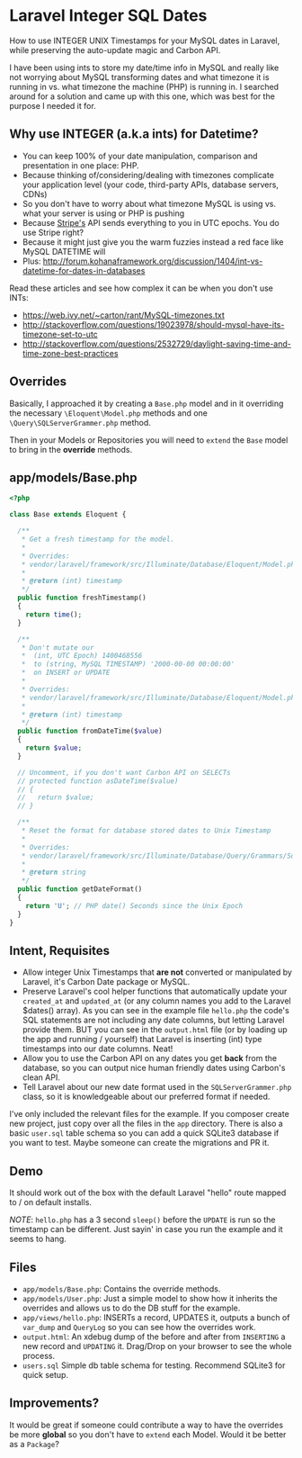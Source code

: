Laravel Integer SQL Dates
=========================

How to use INTEGER UNIX Timestamps for your MySQL dates in Laravel, while preserving the auto-update magic and Carbon API.

I have been using ints to store my date/time info in MySQL and really like not worrying about MySQL transforming dates and what timezone it is running in vs. what timezone the machine (PHP) is running in. I searched around for a solution and came up with this one, which was best for the purpose I needed it for.

## Why use INTEGER (a.k.a ints) for Datetime?

  * You can keep 100% of your date manipulation, comparison and presentation in one place: PHP.
  * Because thinking of/considering/dealing with timezones complicate your application level (your code, third-party APIs, database servers, CDNs)
  * So you don't have to worry about what timezone MySQL is using vs. what your server is using or PHP is pushing
  * Because [Stripe's](http://www.stripe.com/) API sends everything to you in UTC epochs. You do use Stripe right?
  * Because it might just give you the warm fuzzies instead a red face like MySQL DATETIME will
  * Plus: http://forum.kohanaframework.org/discussion/1404/int-vs-datetime-for-dates-in-databases


Read these articles and see how complex it can be when you don't use INTs:

  * https://web.ivy.net/~carton/rant/MySQL-timezones.txt
  * http://stackoverflow.com/questions/19023978/should-mysql-have-its-timezone-set-to-utc
  * http://stackoverflow.com/questions/2532729/daylight-saving-time-and-time-zone-best-practices

## Overrides

Basically, I approached it by creating a `Base.php` model and in it overriding the necessary `\Eloquent\Model.php` methods and one `\Query\SQLServerGrammer.php` method.

Then in your Models or Repositories you will need to `extend` the `Base` model to bring in the __override__ methods.

## app/models/Base.php
```php
<?php

class Base extends Eloquent {

  /**
   * Get a fresh timestamp for the model.
   *
   * Overrides:
   * vendor/laravel/framework/src/Illuminate/Database/Eloquent/Model.php
   *
   * @return (int) timestamp
   */
  public function freshTimestamp()
  {
    return time();
  }

  /**
   * Don't mutate our
   *  (int, UTC Epoch) 1400468556
   *  to (string, MySQL TIMESTAMP) '2000-00-00 00:00:00'
   *  on INSERT or UPDATE
   *
   * Overrides:
   * vendor/laravel/framework/src/Illuminate/Database/Eloquent/Model.php
   *
   * @return (int) timestamp
   */
  public function fromDateTime($value)
  {
    return $value;
  }

  // Uncomment, if you don't want Carbon API on SELECTs
  // protected function asDateTime($value)
  // {
  //   return $value;
  // }

  /**
   * Reset the format for database stored dates to Unix Timestamp
   *
   * Overrides:
   * vendor/laravel/framework/src/Illuminate/Database/Query/Grammars/SqlServerGrammar.php
   *
   * @return string
   */
  public function getDateFormat()
  {
    return 'U'; // PHP date() Seconds since the Unix Epoch
  }
}
```

## Intent, Requisites

  * Allow integer Unix Timestamps that __are not__ converted or manipulated by Laravel, it's Carbon Date package or MySQL.
  * Preserve Laravel's cool helper functions that automatically update your `created_at` and `updated_at` (or any column names you add to the Laravel $dates() array). As you can see in the example file `hello.php` the code's SQL statements are not including any date columns, but letting Laravel provide them. BUT you can see in the `output.html` file (or by loading up the app and running / yourself) that Laravel is inserting (int) type timestamps into our date columns. Neat!
  * Allow you to use the Carbon API on any dates you get __back__ from the database, so you can output nice human friendly dates using Carbon's clean API.
  * Tell Laravel about our new date format used in the `SQLServerGrammer.php` class, so it is knowledgeable about our preferred format if needed.

I've only included the relevant files for the example. If you composer create new project, just copy over all the files in the `app` directory. There is also a basic `user.sql` table schema so you can add a quick SQLite3 database if you want to test. Maybe someone can create the migrations and PR it.

## Demo

It should work out of the box with the default Laravel "hello" route mapped to / on default installs.

_NOTE_: `hello.php` has a 3 second `sleep()` before the `UPDATE` is run so the timestamp can be different. Just sayin' in case you run the example and it seems to hang.

## Files

  * `app/models/Base.php`: Contains the override methods.
  * `app/models/User.php`: Just a simple model to show how it inherits the overrides and allows us to do the DB stuff for the example.
  * `app/views/hello.php`: INSERTs a record, UPDATES it, outputs a bunch of `var_dump` and `QueryLog` so you can see how the overrides work.
  * `output.html`: An xdebug dump of the before and after from `INSERTING` a new record and `UPDATING` it. Drag/Drop on your browser to see the whole process.
  * `users.sql` Simple db table schema for testing. Recommend SQLite3 for quick setup.

## Improvements?

It would be great if someone could contribute a way to have the overrides be more __global__ so you don't have to `extend` each Model. Would it be better as a `Package`?
